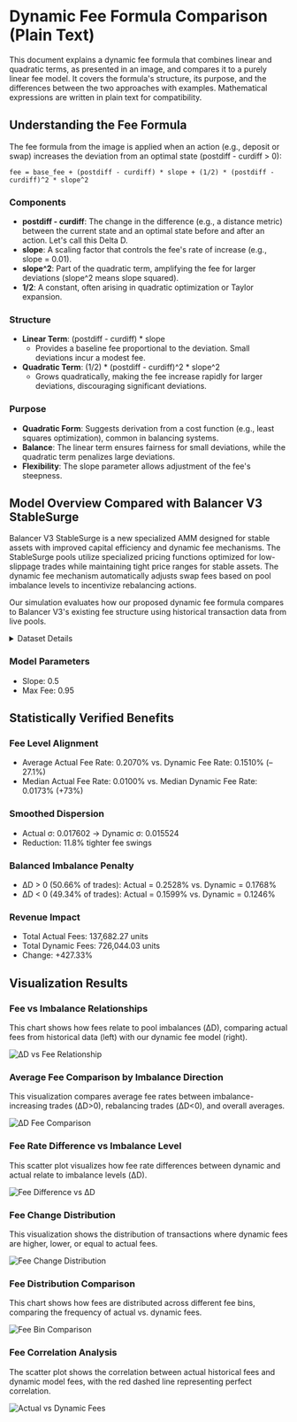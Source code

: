 # Dynamic Fee Formula Comparison (Plain Text)

This document explains a dynamic fee formula that combines linear and quadratic terms, as presented in an image, and compares it to a purely linear fee model. It covers the formula's structure, its purpose, and the differences between the two approaches with examples. Mathematical expressions are written in plain text for compatibility.

## Understanding the Fee Formula

The fee formula from the image is applied when an action (e.g., deposit or swap) increases the deviation from an optimal state (postdiff - curdiff > 0):

```text
fee = base_fee + (postdiff - curdiff) * slope + (1/2) * (postdiff - curdiff)^2 * slope^2
```
### Components
- **postdiff - curdiff**: The change in the difference (e.g., a distance metric) between the current state and an optimal state before and after an action. Let's call this Delta D.
- **slope**: A scaling factor that controls the fee's rate of increase (e.g., slope = 0.01).
- **slope^2**: Part of the quadratic term, amplifying the fee for larger deviations (slope^2 means slope squared).
- **1/2**: A constant, often arising in quadratic optimization or Taylor expansion.

### Structure
- **Linear Term**: (postdiff - curdiff) * slope
  - Provides a baseline fee proportional to the deviation. Small deviations incur a modest fee.
- **Quadratic Term**: (1/2) * (postdiff - curdiff)^2 * slope^2
  - Grows quadratically, making the fee increase rapidly for larger deviations, discouraging significant deviations.

### Purpose
- **Quadratic Form**: Suggests derivation from a cost function (e.g., least squares optimization), common in balancing systems.
- **Balance**: The linear term ensures fairness for small deviations, while the quadratic term penalizes large deviations.
- **Flexibility**: The slope parameter allows adjustment of the fee's steepness.

## Model Overview Compared with Balancer V3 StableSurge

Balancer V3 StableSurge is a new specialized AMM designed for stable assets with improved capital efficiency and dynamic fee mechanisms. The StableSurge pools utilize specialized pricing functions optimized for low-slippage trades while maintaining tight price ranges for stable assets. The dynamic fee mechanism automatically adjusts swap fees based on pool imbalance levels to incentivize rebalancing actions.

Our simulation evaluates how our proposed dynamic fee formula compares to Balancer V3's existing fee structure using historical transaction data from live pools.

<details>
<summary>Dataset Details</summary>

## Dataset Overview
- Total Transactions: 415,076
- Number of Pools: 91
- Number of Chains: 5
- Pools per Chain:
  | chain     | Pool Count |
  |-----------|------------|
  | arbitrum  | 14         |
  | avalanche | 8          |
  | base      | 60         |
  | ethereum  | 7          |
  | gnosis    | 2          |

</details>

### Model Parameters
- Slope: 0.5
- Max Fee: 0.95

## Statistically Verified Benefits

### Fee Level Alignment
- Average Actual Fee Rate: 0.2070% vs. Dynamic Fee Rate: 0.1510% (–27.1%)
- Median Actual Fee Rate: 0.0100% vs. Median Dynamic Fee Rate: 0.0173% (+73%)

### Smoothed Dispersion
- Actual σ: 0.017602 → Dynamic σ: 0.015524
- Reduction: 11.8% tighter fee swings

### Balanced Imbalance Penalty
- ΔD > 0 (50.66% of trades): Actual = 0.2528% vs. Dynamic = 0.1768%
- ΔD < 0 (49.34% of trades): Actual = 0.1599% vs. Dynamic = 0.1246%

### Revenue Impact
- Total Actual Fees: 137,682.27 units
- Total Dynamic Fees: 726,044.03 units
- Change: +427.33%

## Visualization Results

### Fee vs Imbalance Relationships

This chart shows how fees relate to pool imbalances (ΔD), comparing actual fees from historical data (left) with our dynamic fee model (right).

![ΔD vs Fee Relationship](results/analysis/all/deltaD_vs_fees.png)

### Average Fee Comparison by Imbalance Direction

This visualization compares average fee rates between imbalance-increasing trades (ΔD>0), rebalancing trades (ΔD<0), and overall averages.

![ΔD Fee Comparison](results/analysis/all/deltaD_fee_comparison.png)

### Fee Rate Difference vs Imbalance Level

This scatter plot visualizes how fee rate differences between dynamic and actual relate to imbalance levels (ΔD).

![Fee Difference vs ΔD](results/analysis/all/deltaD_fee_error.png)

### Fee Change Distribution

This visualization shows the distribution of transactions where dynamic fees are higher, lower, or equal to actual fees.

![Fee Change Distribution](results/analysis/all/fee_change_distribution.png)

### Fee Distribution Comparison

This chart shows how fees are distributed across different fee bins, comparing the frequency of actual vs. dynamic fees.

![Fee Bin Comparison](results/analysis/all/fee_bin_comparison.png)

### Fee Correlation Analysis

The scatter plot shows the correlation between actual historical fees and dynamic model fees, with the red dashed line representing perfect correlation.

![Actual vs Dynamic Fees](results/analysis/all/actual_vs_dynamic_fees.png)
